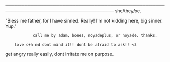 ────────────────────────────────────────────────────────────────────────────────────
                                        she/they/xe.


"Bless me father, for I have sinned. Really! I'm not kidding here, big sinner. Yup."

                call me by adam, bones, noyadeplus, or noyade. thanks.

        love c+h nd dont mind it!! dont be afraid to ask!! <3 

  get angry really easily, dont irritate me on purpose.
